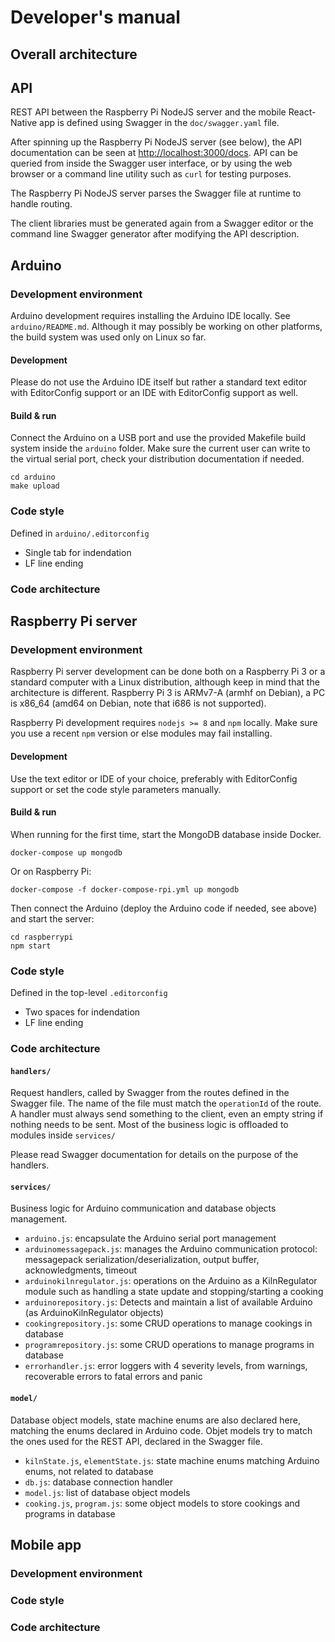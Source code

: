 # Developer's manual

## Overall architecture

## API

REST API between the Raspberry Pi NodeJS server and the mobile React-Native app is defined using Swagger in the `doc/swagger.yaml` file.

After spinning up the Raspberry Pi NodeJS server (see below), the API documentation can be seen at <http://localhost:3000/docs>. API can be queried from inside the Swagger user interface, or by using the web browser or a command line utility such as `curl` for testing purposes.

The Raspberry Pi NodeJS server parses the Swagger file at runtime to handle routing.

The client libraries must be generated again from a Swagger editor or the command line Swagger generator after modifying the API description.

## Arduino

### Development environment

Arduino development requires installing the Arduino IDE locally. See `arduino/README.md`.
Although it may possibly be working on other platforms, the build system was used only on Linux so far.

#### Development

Please do not use the Arduino IDE itself but rather a standard text editor with EditorConfig support or an IDE with EditorConfig support as well.

#### Build & run

Connect the Arduino on a USB port and use the provided Makefile build system inside the `arduino` folder. Make sure the current user can write to the virtual serial port, check your distribution documentation if needed.

```
cd arduino
make upload
```

### Code style

Defined in `arduino/.editorconfig`
 * Single tab for indendation
 * LF line ending


### Code architecture

## Raspberry Pi server



### Development environment

Raspberry Pi server development can be done both on a Raspberry Pi 3 or a standard computer with a Linux distribution, although keep in mind that the architecture is different. Raspberry Pi 3 is ARMv7-A (armhf on Debian), a PC is x86_64 (amd64 on Debian, note that i686 is not supported).

Raspberry Pi development requires `nodejs >= 8` and `npm` locally. Make sure you use a recent `npm` version or else modules may fail installing.

#### Development

Use the text editor or IDE of your choice, preferably with EditorConfig support or set the code style parameters manually.

#### Build & run

When running for the first time, start the MongoDB database inside Docker.
```
docker-compose up mongodb
```
Or on Raspberry Pi:
```
docker-compose -f docker-compose-rpi.yml up mongodb
```

Then connect the Arduino (deploy the Arduino code if needed, see above) and start the server:
```
cd raspberrypi
npm start
```

### Code style

Defined in the top-level `.editorconfig`
 * Two spaces for indendation
 * LF line ending

### Code architecture

#### `handlers/`

Request handlers, called by Swagger from the routes defined in the Swagger file. The name of the file must match the `operationId` of the route. A handler must always send something to the client, even an empty string if nothing needs to be sent. Most of the business logic is offloaded to modules inside `services/`

Please read Swagger documentation for details on the purpose of the handlers.

#### `services/`

Business logic for Arduino communication and database objects management.

 * `arduino.js`: encapsulate the Arduino serial port management
 * `arduinomessagepack.js`: manages the Arduino communication protocol: messagepack serialization/deserialization, output buffer, acknowledgments, timeout
 * `arduinokilnregulator.js`: operations on the Arduino as a KilnRegulator module such as handling a state update and stopping/starting a cooking
 * `arduinorepository.js`: Detects and maintain a list of available Arduino (as ArduinoKilnRegulator objects)
 * `cookingrepository.js`: some CRUD operations to manage cookings in database
 * `programrepository.js`: some CRUD operations to manage programs in database
 * `errorhandler.js`: error loggers with 4 severity levels, from warnings, recoverable errors to fatal errors and panic

#### `model/`

Database object models, state machine enums are also declared here, matching the enums declared in Arduino code. Objet models try to match the ones used for the REST API, declared in the Swagger file.

 * `kilnState.js`, `elementState.js`: state machine enums matching Arduino enums, not related to database
 * `db.js`: database connection handler
 * `model.js`: list of database object models
 * `cooking.js`, `program.js`: some object models to store cookings and programs in database

## Mobile app

### Development environment

### Code style

### Code architecture
